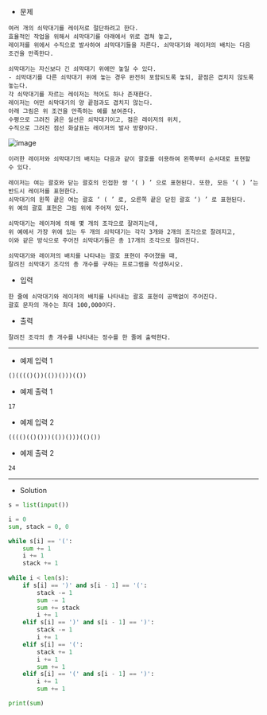 - 문제

```
여러 개의 쇠막대기를 레이저로 절단하려고 한다.
효율적인 작업을 위해서 쇠막대기를 아래에서 위로 겹쳐 놓고,
레이저를 위에서 수직으로 발사하여 쇠막대기들을 자른다. 쇠막대기와 레이저의 배치는 다음 조건을 만족한다.

쇠막대기는 자신보다 긴 쇠막대기 위에만 놓일 수 있다.
- 쇠막대기를 다른 쇠막대기 위에 놓는 경우 완전히 포함되도록 놓되, 끝점은 겹치지 않도록 놓는다.
각 쇠막대기를 자르는 레이저는 적어도 하나 존재한다.
레이저는 어떤 쇠막대기의 양 끝점과도 겹치지 않는다.
아래 그림은 위 조건을 만족하는 예를 보여준다.
수평으로 그려진 굵은 실선은 쇠막대기이고, 점은 레이저의 위치,
수직으로 그려진 점선 화살표는 레이저의 발사 방향이다.
```

![image](https://user-images.githubusercontent.com/84713532/218621022-1908bfbb-f3a0-40f8-8f0f-091298832fc1.png)

```
이러한 레이저와 쇠막대기의 배치는 다음과 같이 괄호를 이용하여 왼쪽부터 순서대로 표현할 수 있다.

레이저는 여는 괄호와 닫는 괄호의 인접한 쌍 ‘( ) ’ 으로 표현된다. 또한, 모든 ‘( ) ’는 반드시 레이저를 표현한다.
쇠막대기의 왼쪽 끝은 여는 괄호 ‘ ( ’ 로, 오른쪽 끝은 닫힌 괄호 ‘) ’ 로 표현된다.
위 예의 괄호 표현은 그림 위에 주어져 있다.

쇠막대기는 레이저에 의해 몇 개의 조각으로 잘려지는데,
위 예에서 가장 위에 있는 두 개의 쇠막대기는 각각 3개와 2개의 조각으로 잘려지고,
이와 같은 방식으로 주어진 쇠막대기들은 총 17개의 조각으로 잘려진다.

쇠막대기와 레이저의 배치를 나타내는 괄호 표현이 주어졌을 때,
잘려진 쇠막대기 조각의 총 개수를 구하는 프로그램을 작성하시오.
```
- 입력

```
한 줄에 쇠막대기와 레이저의 배치를 나타내는 괄호 표현이 공백없이 주어진다.
괄호 문자의 개수는 최대 100,000이다.
```

- 출력

```
잘려진 조각의 총 개수를 나타내는 정수를 한 줄에 출력한다.
```

---

- 예제 입력 1 

```
()(((()())(())()))(())
```

- 예제 출력 1 

```
17
```

- 예제 입력 2 

```
(((()(()()))(())()))(()())
```

- 예제 출력 2 

```
24
```

---

- Solution

```py
s = list(input())

i = 0
sum, stack = 0, 0

while s[i] == '(':
    sum += 1
    i += 1
    stack += 1
    
while i < len(s):
    if s[i] == ')' and s[i - 1] == '(':
        stack -= 1
        sum -= 1
        sum += stack
        i += 1
    elif s[i] == ')' and s[i - 1] == ')':
        stack -= 1
        i += 1
    elif s[i] == '(':
        stack += 1
        i += 1
        sum += 1
    elif s[i] == '(' and s[i - 1] == ')':
        i += 1
        sum += 1

print(sum)
```
